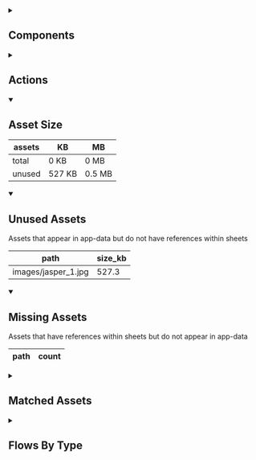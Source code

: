 <details >
<summary><h2>Components</h2></summary>

| type | count |
| --- | --- |
| button | 1 |
| debug_toggle | 1 |
| title | 1 |
</details>

<details >
<summary><h2>Actions</h2></summary>

| type | count |
| --- | --- |
| reset_app | 1 |
</details>

<details open>
<summary><h2>Asset Size</h2></summary>

| assets | KB | MB |
| --- | --- | --- |
| total | 0 KB | 0 MB |
| unused | 527 KB | 0.5 MB |
</details>

<details open>
<summary><h2>Unused Assets</h2></summary>

Assets that appear in app-data but do not have references within sheets

| path | size_kb |
| --- | --- |
| images/jasper_1.jpg | 527.3 |
</details>

<details open>
<summary><h2>Missing Assets</h2></summary>

Assets that have references within sheets but do not appear in app-data

| path | count |
| --- | --- |
</details>

<details >
<summary><h2>Matched Assets</h2></summary>

Assets that are used within sheets and also can be found in the synced asset data

| path | size_kb | count |
| --- | --- | --- |
</details>

<details >
<summary><h2>Flows By Type</h2></summary>

| type | subtype | total |
| --- | --- | --- |
| template |  | 2 |
</details>